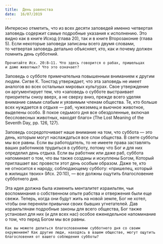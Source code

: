 ```yaml
---
title:  День равенства
date:  16/07/2019
---
```


Интересно отметить, что из всех десяти заповедей именно четвертая заповедь содержит самые подробные указания к исполнению. Это видно как в книге Исход (глава 20), так и в книге Второзаконие (глава 5). Если некоторые заповеди записаны всего двумя словами, то четвертая заповедь детально объясняет, кто, как и почему должен помнить день субботний.

`Прочитайте Исх. 20:8–11. Что здесь говорится о рабах, пришельцах и даже животных? Что это означает?`

Заповедь о субботе примечательна повышенным вниманием к другим людям. Сигве К. Тонстэд утверждает, что эта заповедь не имеет аналогов во всех остальных мировых культурах. Свое утверждение он аргументирует тем, что «заповедь о субботе выстраивает приоритеты снизу вверх, а не сверху вниз, прежде всего уделяя внимание самым слабым и уязвимым членам общества. Те, кто больше всех нуждается в отдыхе — раб, чужеземец и вьючное животное, выделены особо. В покое седьмого дня все обездоленные, включая бессловесных животных, находят благо» (The Lost Meaning of the Seventh Day, pp. 126, 127).

Заповедь сосредоточивает наше внимание на том, что суббота — это день, которым могут наслаждаться все слои общества. В свете субботы мы все равны. Если вы работодатель, то не имеете права заставлять ваших работников трудиться в субботу, потому что Бог и для них определил день отдыха. Если вы работник или даже раб, суббота напоминает о том, что вы также созданы и искуплены Богом, Который приглашает вас провести этот день особым образом. Даже те, кто не относится к народу, соблюдающему субботу: «пришелец, который в жилищах твоих» (Исх. 20:10), — все должны ощутить благословение субботнего дня.

Эта идея должна была изменить менталитет израильтян, чьи воспоминания о собственном опыте рабства и отвержения были еще свежи. Теперь, когда они будут жить на новой земле, Бог не хотел, чтобы они переняли привычки своих бывших угнетателей. Дав израильтянам подробные законы для всего общества, Бог также установил для них (и для всех нас) особое еженедельное напоминание о том, что перед Богом мы все равны.

`Как вы можете делиться благословениями субботнего дня со своим окружением? Как другие люди, находясь в вашем обществе, могут ощутить благословения от вашего соблюдения субботы?`